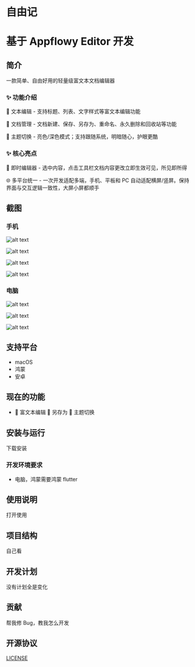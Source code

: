 # 自由记

# 基于 Appflowy Editor 开发

## 简介

一款简单、自由好用的轻量级富文本文档编辑器

### ✨ 功能介绍

📝 文本编辑 - 支持标题、列表、文字样式等富文本编辑功能

📝 文档管理 - 文档新建、保存、另存为、重命名、永久删除和回收站等功能

🎨 主题切换 - 亮色/深色模式；支持跟随系统，明暗随心，护眼更酷

### ✨ 核心亮点

📝 即时编辑器 - 选中内容，点击工具栏文档内容更改立即生效可见，所见即所得

🌐 多平台统一 - 一次开发适配多端，手机、平板和 PC 自动适配横屏/竖屏。保持界面与交互逻辑一致性，大屏小屏都顺手

## 截图

### 手机

![alt text](截屏/v1.0.0手机首页.jpg)

![alt text](截屏/v1.0.0手机回收站.jpg)

![alt text](截屏/v1.0.0手机内容类型.jpg)

![alt text](截屏/v1.0.0手机文字样式.jpg)

### 电脑

![alt text](截屏/v1.0.0电脑编辑页.png)

![alt text](截屏/v1.0.0电脑设置页.png)

![alt text](截屏/v1.0.0电脑首页.png)

## 支持平台

- macOS
- 鸿蒙
- 安卓

## 现在的功能

- 📝 富文本编辑 💾 另存为 🎨 主题切换

## 安装与运行

下载安装

### 开发环境要求

- 电脑，鸿蒙需要鸿蒙 flutter

## 使用说明

打开使用

## 项目结构

自己看

## 开发计划

没有计划全是变化

## 贡献

帮我修 Bug，教我怎么开发

## 开源协议

[LICENSE](LICENSE)
